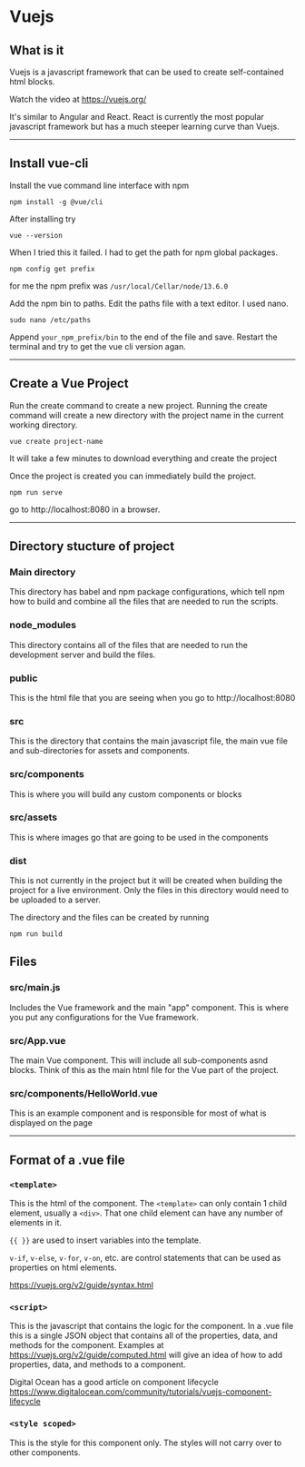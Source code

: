 # Vuejs

## What is it

Vuejs is a javascript framework that can be used to create self-contained html blocks.

Watch the video at https://vuejs.org/

It's similar to Angular and React. React is currently the most popular javascript framework but has a much steeper learning curve than Vuejs.

---

## Install vue-cli

Install the vue command line interface with npm

```
npm install -g @vue/cli
```

After installing try

```
vue --version
```

When I tried this it failed. I had to get the path for npm global packages.

```
npm config get prefix
```

for me the npm prefix was
`/usr/local/Cellar/node/13.6.0`

Add the npm bin to paths. Edit the paths file with a text editor. I used nano.

```
sudo nano /etc/paths
```

Append `your_npm_prefix/bin` to the end of the file and save. Restart the terminal and try to get the vue cli version agan.

---

## Create a Vue Project

Run the create command to create a new project. Running the create command will create a new directory with the project name in the current working directory.

```
vue create project-name
```

It will take a few minutes to download everything and create the project

Once the project is created you can immediately build the project.

```
npm run serve
```

go to http://localhost:8080 in a browser.

---

## Directory stucture of project

### Main directory

This directory has babel and npm package configurations, which tell npm how to build and combine all the files that are needed to run the scripts.

### node_modules

This directory contains all of the files that are needed to run the development server and build the files.

### public

This is the html file that you are seeing when you go to http://localhost:8080

### src

This is the directory that contains the main javascript file, the main vue file and sub-directories for assets and components.

### src/components

This is where you will build any custom components or blocks

### src/assets

This is where images go that are going to be used in the components

### dist

This is not currently in the project but it will be created when building the project for a live environment. Only the files in this directory would need to be uploaded to a server.

The directory and the files can be created by running

```
npm run build
```

## Files

### src/main.js

Includes the Vue framework and the main "app" component. This is where you put any configurations for the Vue framework.

### src/App.vue

The main Vue component. This will include all sub-components asnd blocks. Think of this as the main html file for the Vue part of the project.

### src/components/HelloWorld.vue

This is an example component and is responsible for most of what is displayed on the page

---

## Format of a .vue file

### `<template>`

This is the html of the component. The `<template>` can only contain 1 child element, usually a `<div>`. That one child element can have any number of elements in it.

`{{ }}` are used to insert variables into the template.

`v-if`, `v-else`, `v-for`, `v-on`, etc. are control statements that can be used as properties on html elements.

https://vuejs.org/v2/guide/syntax.html

### `<script>`

This is the javascript that contains the logic for the component. In a .vue file this is a single JSON object that contains all of the properties, data, and methods for the component. Examples at https://vuejs.org/v2/guide/computed.html will give an idea of how to add properties, data, and methods to a component.

Digital Ocean has a good article on component lifecycle https://www.digitalocean.com/community/tutorials/vuejs-component-lifecycle

### `<style scoped>`

This is the style for this component only. The styles will not carry over to other components.
